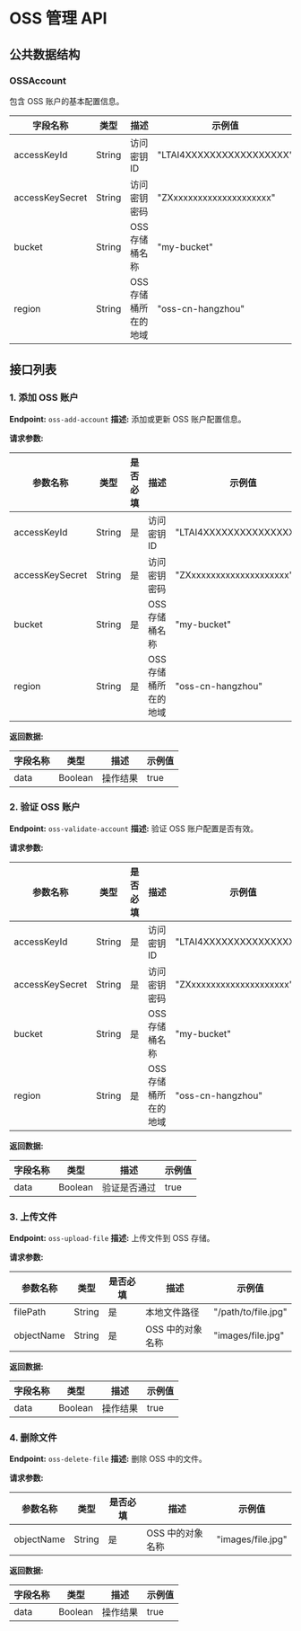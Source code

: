 # OSS 管理 API

## 公共数据结构

### OSSAccount

包含 OSS 账户的基本配置信息。

| 字段名称        | 类型   | 描述                 | 示例值                   |
| --------------- | ------ | -------------------- | ------------------------ |
| accessKeyId     | String | 访问密钥 ID          | "LTAI4XXXXXXXXXXXXXXXXX" |
| accessKeySecret | String | 访问密钥密码         | "ZXxxxxxxxxxxxxxxxxxxxx" |
| bucket          | String | OSS 存储桶名称       | "my-bucket"              |
| region          | String | OSS 存储桶所在的地域 | "oss-cn-hangzhou"        |

## 接口列表

### 1. 添加 OSS 账户

**Endpoint:** `oss-add-account`
**描述:** 添加或更新 OSS 账户配置信息。

**请求参数:**

| 参数名称        | 类型   | 是否必填 | 描述                 | 示例值                   |
| --------------- | ------ | -------- | -------------------- | ------------------------ |
| accessKeyId     | String | 是       | 访问密钥 ID          | "LTAI4XXXXXXXXXXXXXXXXX" |
| accessKeySecret | String | 是       | 访问密钥密码         | "ZXxxxxxxxxxxxxxxxxxxxx" |
| bucket          | String | 是       | OSS 存储桶名称       | "my-bucket"              |
| region          | String | 是       | OSS 存储桶所在的地域 | "oss-cn-hangzhou"        |

**返回数据:**

| 字段名称 | 类型    | 描述     | 示例值 |
| -------- | ------- | -------- | ------ |
| data     | Boolean | 操作结果 | true   |

### 2. 验证 OSS 账户

**Endpoint:** `oss-validate-account`
**描述:** 验证 OSS 账户配置是否有效。

**请求参数:**

| 参数名称        | 类型   | 是否必填 | 描述                 | 示例值                   |
| --------------- | ------ | -------- | -------------------- | ------------------------ |
| accessKeyId     | String | 是       | 访问密钥 ID          | "LTAI4XXXXXXXXXXXXXXXXX" |
| accessKeySecret | String | 是       | 访问密钥密码         | "ZXxxxxxxxxxxxxxxxxxxxx" |
| bucket          | String | 是       | OSS 存储桶名称       | "my-bucket"              |
| region          | String | 是       | OSS 存储桶所在的地域 | "oss-cn-hangzhou"        |

**返回数据:**

| 字段名称 | 类型    | 描述         | 示例值 |
| -------- | ------- | ------------ | ------ |
| data     | Boolean | 验证是否通过 | true   |

### 3. 上传文件

**Endpoint:** `oss-upload-file`
**描述:** 上传文件到 OSS 存储。

**请求参数:**

| 参数名称   | 类型   | 是否必填 | 描述             | 示例值              |
| ---------- | ------ | -------- | ---------------- | ------------------- |
| filePath   | String | 是       | 本地文件路径     | "/path/to/file.jpg" |
| objectName | String | 是       | OSS 中的对象名称 | "images/file.jpg"   |

**返回数据:**

| 字段名称 | 类型    | 描述     | 示例值 |
| -------- | ------- | -------- | ------ |
| data     | Boolean | 操作结果 | true   |

### 4. 删除文件

**Endpoint:** `oss-delete-file`
**描述:** 删除 OSS 中的文件。

**请求参数:**

| 参数名称   | 类型   | 是否必填 | 描述             | 示例值            |
| ---------- | ------ | -------- | ---------------- | ----------------- |
| objectName | String | 是       | OSS 中的对象名称 | "images/file.jpg" |

**返回数据:**

| 字段名称 | 类型    | 描述     | 示例值 |
| -------- | ------- | -------- | ------ |
| data     | Boolean | 操作结果 | true   |
